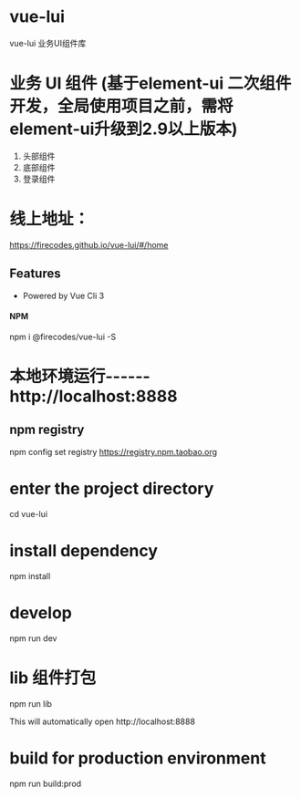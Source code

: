 # vue-lui
vue-lui  业务UI组件库

# 业务 UI 组件 (基于element-ui 二次组件开发，全局使用项目之前，需将element-ui升级到2.9以上版本)
  1. 头部组件
  2. 底部组件
  3. 登录组件
# 线上地址： 
  https://firecodes.github.io/vue-lui/#/home

## Features
- Powered by Vue Cli 3

#### NPM
 npm i @firecodes/vue-lui -S


# 本地环境运行------http://localhost:8888
## npm registry
npm config set registry https://registry.npm.taobao.org

# enter the project directory
cd vue-lui

# install dependency
npm install

# develop
npm run dev

# lib  组件打包
npm run lib

This will automatically open http://localhost:8888

# build for production environment
npm run build:prod
